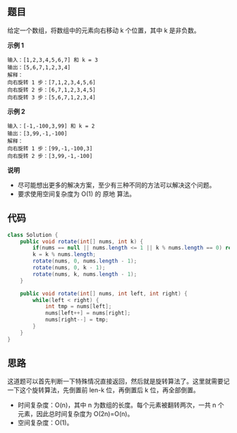 ## 题目
给定一个数组，将数组中的元素向右移动 k 个位置，其中 k 是非负数。

**示例 1**
```
输入：[1,2,3,4,5,6,7] 和 k = 3
输出：[5,6,7,1,2,3,4]
解释：
向右旋转 1 步：[7,1,2,3,4,5,6]
向右旋转 2 步：[6,7,1,2,3,4,5]
向右旋转 3 步：[5,6,7,1,2,3,4]
```

**示例 2**
```
输入：[-1,-100,3,99] 和 k = 2
输出：[3,99,-1,-100]
解释：
向右旋转 1 步：[99,-1,-100,3]
向右旋转 2 步：[3,99,-1,-100]
```

**说明**

* 尽可能想出更多的解决方案，至少有三种不同的方法可以解决这个问题。
* 要求使用空间复杂度为 O(1) 的 原地 算法。

## 代码
```JAVA
class Solution {
    public void rotate(int[] nums, int k) {
        if(nums == null || nums.length <= 1 || k % nums.length == 0) return;
        k = k % nums.length;
        rotate(nums, 0, nums.length - 1);
        rotate(nums, 0, k - 1);
        rotate(nums, k, nums.length - 1);
    }

    public void rotate(int[] nums, int left, int right) {
        while(left < right) {
            int tmp = nums[left];
            nums[left++] = nums[right];
            nums[right--] = tmp;
        }
    }
}
```

## 思路

这道题可以首先判断一下特殊情况直接返回，然后就是旋转算法了。这里就需要记一下这个旋转算法，先倒置前 len-k 位，再倒置后 k 位，再全部倒置。

* 时间复杂度：O(n)，其中 n 为数组的长度。每个元素被翻转两次，一共 n 个元素，因此总时间复杂度为 O(2n)=O(n)。
* 空间复杂度：O(1)。